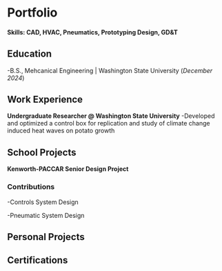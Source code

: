 # Portfolio

#### Skills: CAD, HVAC, Pneumatics, Prototyping Design, GD&T

## Education
-B.S., Mehcanical Engineering | Washington State University (_December 2024_)

## Work Experience
**Undergraduate Researcher @ Washington State University**
-Developed and optimized a control box for replication and study of climate change induced heat waves on potato growth


## School Projects
**Kenworth-PACCAR Senior Design Project**
### Contributions
-Controls System Design

-Pneumatic System Design

## Personal Projects


## Certifications
